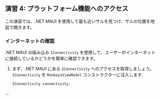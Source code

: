 ## 演習 4: プラットフォーム機能へのアクセス

この演習では、.NET MAUI を使用して最も近いサルを見つけ、サルの位置を地図で開きます。

### インターネットの確認

.NET MAUI の組み込み `IConnectivity` を使用して、ユーザーがインターネットに接続しているかどうかを簡単に確認できます。

1. まず、.NET MAUI にある `IConnectivity` へのアクセスを取得しましょう。`IConnectivity` を `MonkeysViewModel` コンストラクターに注入します:

    ```csharp
    IConnectivity connectivity;
...